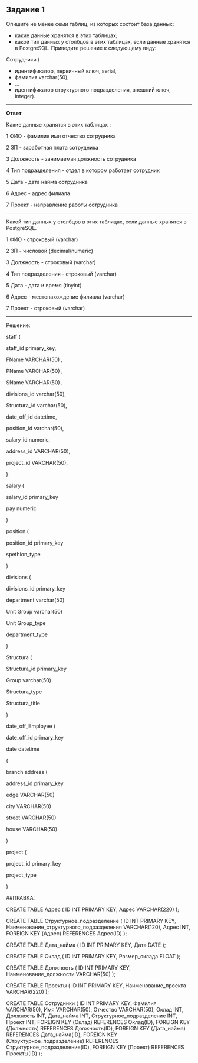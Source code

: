 ## Задание 1

Опишите не менее семи таблиц, из которых состоит база данных:

- какие данные хранятся в этих таблицах;
- какой тип данных у столбцов в этих таблицах, если данные хранятся в PostgreSQL.
Приведите решение к следующему виду:

Сотрудники (

- идентификатор, первичный ключ, serial,
- фамилия varchar(50),
- ...
- идентификатор структурного подразделения, внешний ключ, integer).

___

**Ответ**

Какие данные хранятся в этих таблицах :

1 ФИО  - фамилия имя отчество сотрудника 

2 ЗП  - заработная плата сотрудника

3 Должность  - занимаемая должность сотрудника

4 Тип подразделения - отдел в котором работает сотрудник

5 Дата - дата найма сотрудника

6 Адрес - адрес филиала

7 Проект - направление работы сотрудника
___

Какой тип данных у столбцов в этих таблицах, если данные хранятся в PostgreSQL.

1 ФИО  -  строковый (varchar)

2 ЗП  - числовой (decimal/numeric)

3 Должность  - строковый (varchar)

4 Тип подразделения - строковый (varchar)

5 Дата - дата и время (tinyint)

6 Адрес - местонахождение филиала (varchar)

7 Проект - строковый (varchar)

___

Решение: 


staff (

 staff_id primary_key,

 FName VARCHAR(50) ,
 
 PName VARCHAR(50) ,
 
 SName VARCHAR(50) ,
 
 divisions_id varchar(50),
 
 Structura_id varchar(50),
 
 date_off_id datetime,
 
 position_id varchar(50),
 
 salary_id numeric,
 
 address_id VARCHAR(50),
 
 project_id VARCHAR(50),
 
)

salary (

salary_id primary_key

pay numeric

)

position (

position_id primary_key

spethion_type

)

divisions (

divisions_id primary_key

department varchar(50)

Unit Group varchar(50)

Unit Group_type

department_type

)

Structura (

Structura_id primary_key

Group varchar(50)

Structura_type 

Structura_title

)


date_off_Employee (

date_off_id primary_key

date datetime

(


branch address (

address_id primary_key

edge VARCHAR(50)

city VARCHAR(50)

street VARCHAR(50)

house VARCHAR(50)

)

project (

project_id primary_key

project_type

)

##ПРАВКА:

CREATE TABLE Адрес (
    ID INT PRIMARY KEY,
    Адрес VARCHAR(220)
);

CREATE TABLE Структурное_подразделение (
    ID INT PRIMARY KEY,
    Наименование_структурного_подразделения VARCHAR(120),
    Адрес INT,
    FOREIGN KEY (Адрес) REFERENCES Адрес(ID)
);

CREATE TABLE Дата_найма (
    ID INT PRIMARY KEY,
    Дата DATE
);

CREATE TABLE Оклад (
    ID INT PRIMARY KEY,
    Размер_оклада FLOAT
);

CREATE TABLE Должность (
    ID INT PRIMARY KEY,
    Наименование_должности VARCHAR(50)
);

CREATE TABLE Проекты (
    ID INT PRIMARY KEY,
    Наименование_проекта VARCHAR(220)
);

CREATE TABLE Сотрудники (
    ID INT PRIMARY KEY,
    Фамилия VARCHAR(50),
    Имя VARCHAR(50),
    Отчество VARCHAR(50),
    Оклад INT,
    Должность INT,
    Дата_найма INT,
    Структурное_подразделение INT,
    Проект INT,
    FOREIGN KEY (Оклад) REFERENCES Оклад(ID),
    FOREIGN KEY (Должность) REFERENCES Должность(ID),
    FOREIGN KEY (Дата_найма) REFERENCES Дата_найма(ID),
    FOREIGN KEY (Структурное_подразделение) REFERENCES Структурное_подразделение(ID),
    FOREIGN KEY (Проект) REFERENCES Проекты(ID)
);
